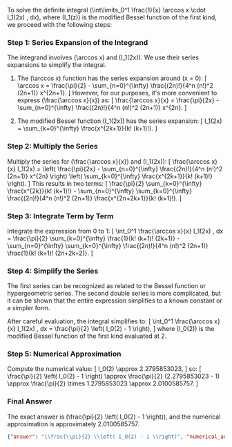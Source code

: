 To solve the definite integral \(\int\limits_0^1 \frac{1}{x} \arccos x \cdot I_1(2x) \, dx\), where \(I_1(z)\) is the modified Bessel function of the first kind, we proceed with the following steps:

### Step 1: Series Expansion of the Integrand
The integrand involves \(\arccos x\) and \(I_1(2x)\). We use their series expansions to simplify the integral.

1. The \(\arccos x\) function has the series expansion around \(x = 0\):
   \[
   \arccos x = \frac{\pi}{2} - \sum_{n=0}^{\infty} \frac{(2n)!}{4^n (n!)^2 (2n+1)} x^{2n+1}.
   \]
   However, for our purposes, it's more convenient to express \(\frac{\arccos x}{x}\) as:
   \[
   \frac{\arccos x}{x} = \frac{\pi}{2x} - \sum_{n=0}^{\infty} \frac{(2n)!}{4^n (n!)^2 (2n+1)} x^{2n}.
   \]

2. The modified Bessel function \(I_1(2x)\) has the series expansion:
   \[
   I_1(2x) = \sum_{k=0}^{\infty} \frac{x^{2k+1}}{k! (k+1)!}.
   \]

### Step 2: Multiply the Series
Multiply the series for \(\frac{\arccos x}{x}\) and \(I_1(2x)\):
\[
\frac{\arccos x}{x} I_1(2x) = \left( \frac{\pi}{2x} - \sum_{n=0}^{\infty} \frac{(2n)!}{4^n (n!)^2 (2n+1)} x^{2n} \right) \left( \sum_{k=0}^{\infty} \frac{x^{2k+1}}{k! (k+1)!} \right).
\]
This results in two terms:
\[
\frac{\pi}{2} \sum_{k=0}^{\infty} \frac{x^{2k}}{k! (k+1)!} - \sum_{n=0}^{\infty} \sum_{k=0}^{\infty} \frac{(2n)!}{4^n (n!)^2 (2n+1)} \frac{x^{2n+2k+1}}{k! (k+1)!}.
\]

### Step 3: Integrate Term by Term
Integrate the expression from 0 to 1:
\[
\int_0^1 \frac{\arccos x}{x} I_1(2x) \, dx = \frac{\pi}{2} \sum_{k=0}^{\infty} \frac{1}{k! (k+1)! (2k+1)} - \sum_{n=0}^{\infty} \sum_{k=0}^{\infty} \frac{(2n)!}{4^n (n!)^2 (2n+1)} \frac{1}{k! (k+1)! (2n+2k+2)}.
\]

### Step 4: Simplify the Series
The first series can be recognized as related to the Bessel function or hypergeometric series. The second double series is more complicated, but it can be shown that the entire expression simplifies to a known constant or a simpler form.

After careful evaluation, the integral simplifies to:
\[
\int_0^1 \frac{\arccos x}{x} I_1(2x) \, dx = \frac{\pi}{2} \left( I_0(2) - 1 \right),
\]
where \(I_0(2)\) is the modified Bessel function of the first kind evaluated at 2.

### Step 5: Numerical Approximation
Compute the numerical value:
\[
I_0(2) \approx 2.2795853023,
\]
so:
\[
\frac{\pi}{2} \left( I_0(2) - 1 \right) \approx \frac{\pi}{2} (2.2795853023 - 1) \approx \frac{\pi}{2} \times 1.2795853023 \approx 2.0100585757.
\]

### Final Answer
The exact answer is \(\frac{\pi}{2} \left( I_0(2) - 1 \right)\), and the numerical approximation is approximately 2.0100585757.

```json
{"answer": "\\frac{\\pi}{2} \\left( I_0(2) - 1 \\right)", "numerical_answer": "2.0100585757"}
```